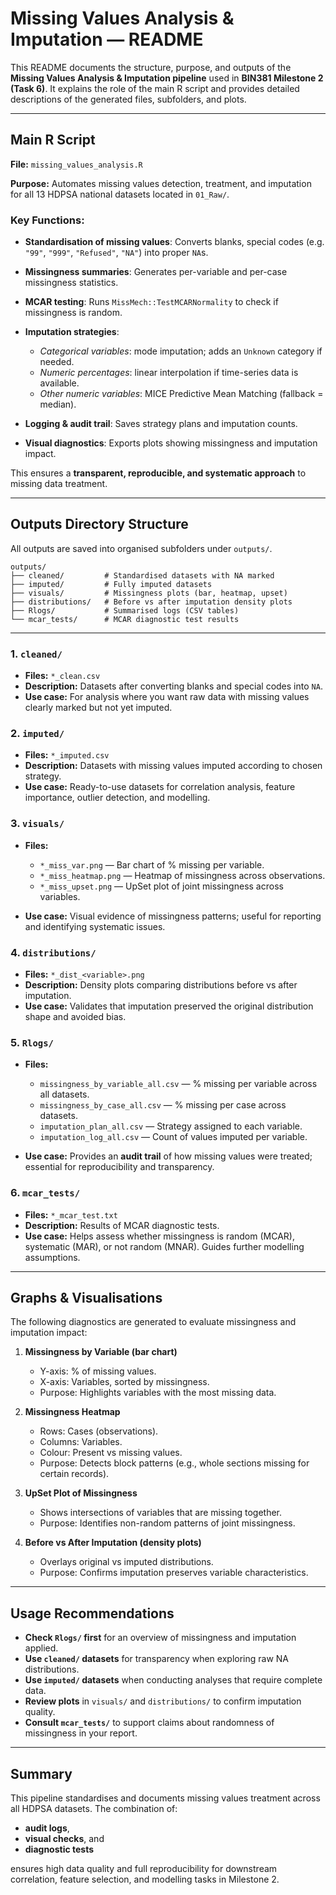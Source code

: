 # Missing Values Analysis & Imputation — README

This README documents the structure, purpose, and outputs of the **Missing Values Analysis & Imputation pipeline** used in **BIN381 Milestone 2 (Task 6)**. It explains the role of the main R script and provides detailed descriptions of the generated files, subfolders, and plots.

---

## Main R Script

**File:** `missing_values_analysis.R`

**Purpose:** Automates missing values detection, treatment, and imputation for all 13 HDPSA national datasets located in `01_Raw/`.

### Key Functions:

* **Standardisation of missing values**: Converts blanks, special codes (e.g. `"99"`, `"999"`, `"Refused"`, `"NA"`) into proper `NA`s.
* **Missingness summaries**: Generates per-variable and per-case missingness statistics.
* **MCAR testing**: Runs `MissMech::TestMCARNormality` to check if missingness is random.
* **Imputation strategies**:

  * *Categorical variables*: mode imputation; adds an `Unknown` category if needed.
  * *Numeric percentages*: linear interpolation if time-series data is available.
  * *Other numeric variables*: MICE Predictive Mean Matching (fallback = median).
* **Logging & audit trail**: Saves strategy plans and imputation counts.
* **Visual diagnostics**: Exports plots showing missingness and imputation impact.

This ensures a **transparent, reproducible, and systematic approach** to missing data treatment.

---

## Outputs Directory Structure

All outputs are saved into organised subfolders under `outputs/`.

```
outputs/
├── cleaned/         # Standardised datasets with NA marked
├── imputed/         # Fully imputed datasets
├── visuals/         # Missingness plots (bar, heatmap, upset)
├── distributions/   # Before vs after imputation density plots
├── Rlogs/           # Summarised logs (CSV tables)
└── mcar_tests/      # MCAR diagnostic test results
```

---

### 1. `cleaned/`

* **Files:** `*_clean.csv`
* **Description:** Datasets after converting blanks and special codes into `NA`.
* **Use case:** For analysis where you want raw data with missing values clearly marked but not yet imputed.

### 2. `imputed/`

* **Files:** `*_imputed.csv`
* **Description:** Datasets with missing values imputed according to chosen strategy.
* **Use case:** Ready-to-use datasets for correlation analysis, feature importance, outlier detection, and modelling.

### 3. `visuals/`

* **Files:**

  * `*_miss_var.png` — Bar chart of % missing per variable.
  * `*_miss_heatmap.png` — Heatmap of missingness across observations.
  * `*_miss_upset.png` — UpSet plot of joint missingness across variables.
* **Use case:** Visual evidence of missingness patterns; useful for reporting and identifying systematic issues.

### 4. `distributions/`

* **Files:** `*_dist_<variable>.png`
* **Description:** Density plots comparing distributions before vs after imputation.
* **Use case:** Validates that imputation preserved the original distribution shape and avoided bias.

### 5. `Rlogs/`

* **Files:**

  * `missingness_by_variable_all.csv` — % missing per variable across all datasets.
  * `missingness_by_case_all.csv` — % missing per case across datasets.
  * `imputation_plan_all.csv` — Strategy assigned to each variable.
  * `imputation_log_all.csv` — Count of values imputed per variable.
* **Use case:** Provides an **audit trail** of how missing values were treated; essential for reproducibility and transparency.

### 6. `mcar_tests/`

* **Files:** `*_mcar_test.txt`
* **Description:** Results of MCAR diagnostic tests.
* **Use case:** Helps assess whether missingness is random (MCAR), systematic (MAR), or not random (MNAR). Guides further modelling assumptions.

---

## Graphs & Visualisations

The following diagnostics are generated to evaluate missingness and imputation impact:

1. **Missingness by Variable (bar chart)**

   * Y-axis: % of missing values.
   * X-axis: Variables, sorted by missingness.
   * Purpose: Highlights variables with the most missing data.

2. **Missingness Heatmap**

   * Rows: Cases (observations).
   * Columns: Variables.
   * Colour: Present vs missing values.
   * Purpose: Detects block patterns (e.g., whole sections missing for certain records).

3. **UpSet Plot of Missingness**

   * Shows intersections of variables that are missing together.
   * Purpose: Identifies non-random patterns of joint missingness.

4. **Before vs After Imputation (density plots)**

   * Overlays original vs imputed distributions.
   * Purpose: Confirms imputation preserves variable characteristics.

---

## Usage Recommendations

* **Check `Rlogs/` first** for an overview of missingness and imputation applied.
* **Use `cleaned/` datasets** for transparency when exploring raw NA distributions.
* **Use `imputed/` datasets** when conducting analyses that require complete data.
* **Review plots** in `visuals/` and `distributions/` to confirm imputation quality.
* **Consult `mcar_tests/`** to support claims about randomness of missingness in your report.

---

## Summary

This pipeline standardises and documents missing values treatment across all HDPSA datasets. The combination of:

* **audit logs**,
* **visual checks**, and
* **diagnostic tests**

ensures high data quality and full reproducibility for downstream correlation, feature selection, and modelling tasks in Milestone 2.
